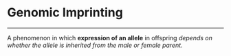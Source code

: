 # Genomic Imprinting
---
A phenomenon in which **expression of an allele** in offspring *depends on whether the allele is inherited from the male or female parent*.